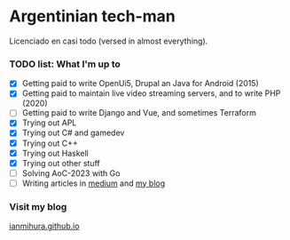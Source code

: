 # Argentinian tech-man

Licenciado en casi todo (versed in almost everything).

### TODO list: What I'm up to

- [x] Getting paid to write OpenUi5, Drupal an Java for Android (2015)
- [x] Getting paid to maintain live video streaming servers, and to write PHP (2020)
- [ ] Getting paid to write Django and Vue, and sometimes Terraform
- [x] Trying out APL
- [x] Trying out C# and gamedev
- [x] Trying out C++
- [x] Trying out Haskell
- [x] Trying out other stuff
- [ ] Solving AoC-2023 with Go
- [ ] Writing articles in [medium](https://medium.com/@mihura.ian) and [my blog](ianmihura.github.io)

### Visit my blog

[ianmihura.github.io](ianmihura.github.io)
